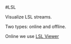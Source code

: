 #LSL 

Visualize LSL streams. 


Two types: online and offline.

Online we use [LSL Viewer](https://pressrelease.brainproducts.com/lsl-viewer/)